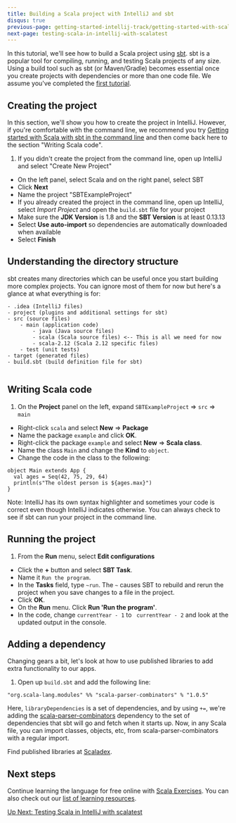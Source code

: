 ```yaml
---
title: Building a Scala project with IntelliJ and sbt
disqus: true
previous-page: getting-started-intellij-track/getting-started-with-scala-in-intellij
next-page: testing-scala-in-intellij-with-scalatest
---
```


In this tutorial, we'll see how to build a Scala project using [sbt](http://www.scala-sbt.org/0.13/docs/index.html). sbt is a popular tool for compiling, running, and testing Scala projects of any
size. Using a build tool such as sbt (or Maven/Gradle) becomes essential once you create projects with dependencies
or more than one code file.
 We assume you've completed the
[first tutorial](http://scala-lang.org/documentation/getting-started-intellij-track/getting-started-with-scala-in-intellij.html).

## Creating the project
In this section, we'll show you how to create the project in IntelliJ. However, if you're
comfortable with the command line, we recommend you try [Getting
started with Scala with sbt in the command line](http://scala-lang.org/documentation/getting-started-sbt-track/getting-started-with-scala-and-sbt-in-the-command-line.html) and then come back
 here to the section "Writing Scala code".

1. If you didn't create the project from the command line, open up IntelliJ and select "Create New Project"
  * On the left panel, select Scala and on the right panel, select SBT
  * Click **Next**
  * Name the project "SBTExampleProject"
* If you already created the project in the command line, open up IntelliJ, select *Import Project* and open the `build.sbt` file for your project
* Make sure the **JDK Version** is 1.8 and the **SBT Version** is at least 0.13.13
* Select **Use auto-import** so dependencies are automatically downloaded when available
* Select **Finish**

## Understanding the directory structure
sbt creates many directories which can be useful once you start building
more complex projects. You can ignore most of them for now
but here's a glance at what everything is for:

```
- .idea (IntelliJ files)
- project (plugins and additional settings for sbt)
- src (source files)
    - main (application code)
        - java (Java source files)
        - scala (Scala source files) <-- This is all we need for now
        - scala-2.12 (Scala 2.12 specific files)
    - test (unit tests)
- target (generated files)
- build.sbt (build definition file for sbt)


```


## Writing Scala code
1. On the **Project** panel on the left, expand `SBTExampleProject` => `src`
=> `main`
* Right-click `scala` and select **New** => **Package**
* Name the package `example` and click **OK**.
* Right-click the package `example` and select **New** => **Scala class**.
* Name the class `Main` and change the **Kind** to `object`.
* Change the code in the class to the following:
```
object Main extends App {
  val ages = Seq(42, 75, 29, 64)
  println(s"The oldest person is ${ages.max}")
}
```

Note: IntelliJ has its own syntax highlighter and sometimes your code is
correct even though IntelliJ indicates otherwise. You can always check
to see if sbt can run your project in the command line.

## Running the project
1. From the **Run** menu, select **Edit configurations**
* Click the **+** button and select **SBT Task**.
* Name it `Run the program`.
* In the **Tasks** field, type `~run`. The `~` causes SBT to rebuild and rerun the project
when you save changes to a file in the project.
* Click **OK**.
* On the **Run** menu. Click **Run 'Run the program'**.
* In the code, change `currentYear - 1` to ` currentYear - 2`
and look at the updated output in the console.

## Adding a dependency
Changing gears a bit, let's look at how to use published libraries to add
extra functionality to our apps.
1. Open up `build.sbt` and add the following line:

```
"org.scala-lang.modules" %% "scala-parser-combinators" % "1.0.5"

```
Here, `libraryDependencies` is a set of dependencies, and by using `+=`,
we're adding the [scala-parser-combinators](https://index.scala-lang.org/scala/scala-parser-combinators) dependency to the set of dependencies that sbt will go
and fetch when it starts up. Now, in any Scala file, you can import classes,
objects, etc, from scala-parser-combinators with a regular import.

Find published libraries at [Scaladex](https://index.scala-lang.org/).

## Next steps
Continue learning the language for free online with
 [Scala Exercises](http://www.scala-exercises.org).
You can also check out our [list of learning resources](http://scala-lang.org/documentation/).

[Up Next: Testing Scala in IntelliJ with scalatest](http://scala-lang.org/documentation/getting-started-intellij-track/testing-scala-in-intellij-with-scalatest.html)
